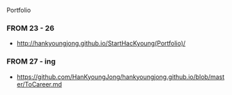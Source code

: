 Portfolio
### FROM 23 - 26
* http://hankyoungjong.github.io/StartHacKyoung(Portfolio)/
### FROM 27 - ing
* https://github.com/HanKyoungJong/hankyoungjong.github.io/blob/master/ToCareer.md
